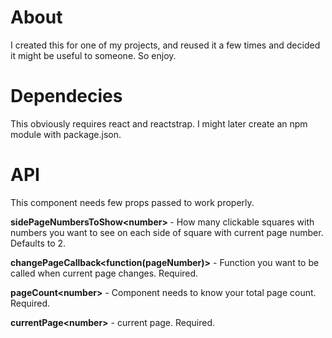 # About
I created this for one of my projects, and reused it a few times and decided it might be useful to someone. So enjoy.

# Dependecies
This obviously requires react and reactstrap.  I might later create an npm module with package.json.

# API
This component needs few props passed to work properly. 

<b>sidePageNumbersToShow\<number> </b> - How many clickable squares with numbers you want to see on each side of square with current page number. Defaults to 2.

<b>changePageCallback\<function(pageNumber)></b> - Function you want to be called when current page changes. Required.

<b>pageCount\<number></b> - Component needs to know your total page count. Required.

<b>currentPage\<number></b> - current page. Required.

